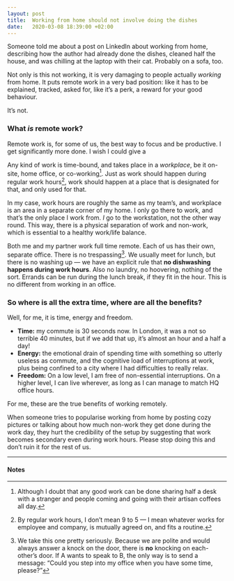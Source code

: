 ```yaml
---
layout: post
title:  Working from home should not involve doing the dishes
date:   2020-03-08 18:39:00 +02:00
---
```


Someone told me about a post on LinkedIn about working from home, describing how the author had already done the dishes, cleaned half the house, and was chilling at the laptop with their cat. Probably on a sofa, too.

Not only is this not working, it is very damaging to people actually _working_ from home. It puts remote work in a very bad position: like it has to be explained, tracked, asked for, like it’s a perk, a reward for your good behaviour.

It’s not.

### What _is_ remote work?

Remote work is, for some of us, the best way to focus and be productive. I get significantly more done. I wish I could give a 

Any kind of work is time-bound, and takes place in a _workplace_, be it on-site, home office, or co-working[^1]. Just as work should happen during regular work hours[^2], work should happen at a place that is designated for that, and only used for that.

In my case, work hours are roughly the same as my team’s, and workplace is an area in a separate corner of my home. I only go there to work, and that’s the only place I work from. _I_ go to the workstation, not the other way round. This way, there is a physical separation of work and non-work, which is essential to a healthy work/life balance.

Both me and my partner work full time remote. Each of us has their own, separate office. There is no trespassing[^3]. We usually meet for lunch, but there is no washing up — we have an explicit rule that __no dishwashing happens during work hours__. Also no laundry, no hoovering, nothing of the sort. Errands can be run during the lunch break, if they fit in the hour. This is no different from working in an office.

### So where is all the extra time, where are all the benefits?

Well, for me, it is time, energy and freedom.

- __Time:__ my commute is 30 seconds now. In London, it was a not so terrible 40 minutes, but if we add that up, it’s almost an hour and a half a day!
- __Energy:__ the emotional drain of spending time with something so utterly useless as commute, and the cognitive load of interruptions at work, plus being confined to a city where I had difficulties to really relax.
- __Freedom:__ On a low level, I am free of non-essential interruptions. On a higher level, I can live wherever, as long as I can manage to match HQ office hours.

For me, these are the true benefits of working remotely.

When someone tries to popularise working from home by posting cozy pictures or talking about how much non-work they get done during the work day, they hurt the credibility of the setup by suggesting that work becomes secondary even during work hours. Please stop doing this and don’t ruin it for the rest of us.

---
#### Notes

[^1]: Although I doubt that any good work can be done sharing half a desk with a stranger and people coming and going with their artisan coffees all day.
[^2]: By regular work hours, I don’t mean 9 to 5 — I mean whatever works for employee and company, is mutually agreed on, and fits a routine.
[^3]: We take this one pretty seriously. Because we are polite and would always answer a knock on the door, there is __no__ knocking on each-other’s door. If A wants to speak to B, the only way is to send a message: “Could you step into my office when you have some time, please?”

